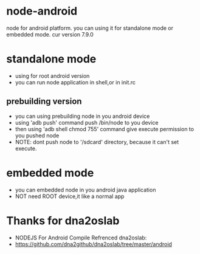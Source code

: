 # node-android
node for android platform.
you can using it for standalone mode or embedded mode.
cur version 7.9.0

# standalone mode
* using for root android version
* you can run node application in shell,or in init.rc
## prebuilding version
* you can using prebuilding node in you android device
* using 'adb push' command push /bin/node to you device
* then using 'adb shell chmod 755' command give execute permission to you pushed node
* NOTE: dont push node to '/sdcard' directory, because it can't set execute.



# embedded mode
* you can embedded node in you android java application
* NOT need ROOT device,it like a normal app


# Thanks for dna2oslab
* NODEJS For Android Compile Refrenced dna2oslab:
* https://github.com/dna2github/dna2oslab/tree/master/android
